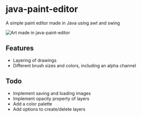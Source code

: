 # java-paint-editor
A simple paint editor made in Java using awt and swing

![Art made in java-paint-editor](https://github.com/kiwijuice56/java-paint-editor/blob/master/img/screenshot1.png)

## Features
- Layering of drawings
- Different brush sizes and colors, including an alpha channel

## Todo
- Implement saving and loading images
- Implement opacity property of layers
- Add a color palette 
- Add options to create/delete layers

